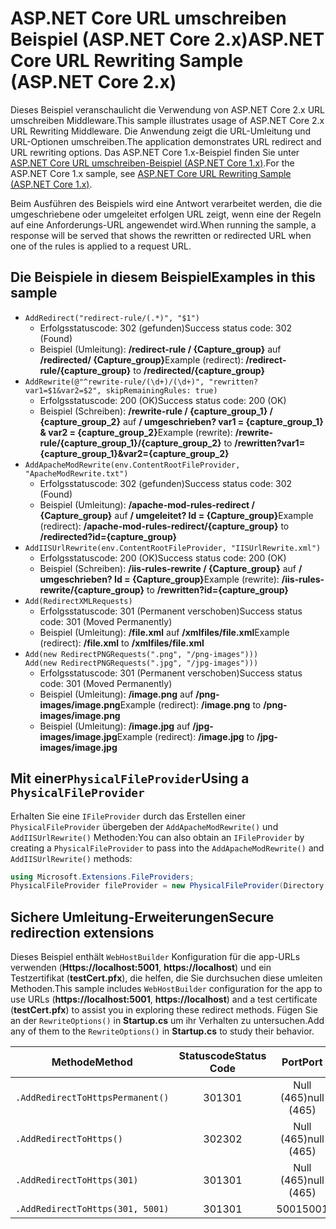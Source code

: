 # <a name="aspnet-core-url-rewriting-sample-aspnet-core-2x"></a><span data-ttu-id="acff6-101">ASP.NET Core URL umschreiben Beispiel (ASP.NET Core 2.x)</span><span class="sxs-lookup"><span data-stu-id="acff6-101">ASP.NET Core URL Rewriting Sample (ASP.NET Core 2.x)</span></span>

<span data-ttu-id="acff6-102">Dieses Beispiel veranschaulicht die Verwendung von ASP.NET Core 2.x URL umschreiben Middleware.</span><span class="sxs-lookup"><span data-stu-id="acff6-102">This sample illustrates usage of ASP.NET Core 2.x URL Rewriting Middleware.</span></span> <span data-ttu-id="acff6-103">Die Anwendung zeigt die URL-Umleitung und URL-Optionen umschreiben.</span><span class="sxs-lookup"><span data-stu-id="acff6-103">The application demonstrates URL redirect and URL rewriting options.</span></span> <span data-ttu-id="acff6-104">Das ASP.NET Core 1.x-Beispiel finden Sie unter [ASP.NET Core URL umschreiben-Beispiel (ASP.NET Core 1.x)](https://github.com/aspnet/Docs/tree/master/aspnetcore/fundamentals/url-rewriting/samples/1.x).</span><span class="sxs-lookup"><span data-stu-id="acff6-104">For the ASP.NET Core 1.x sample, see [ASP.NET Core URL Rewriting Sample (ASP.NET Core 1.x)](https://github.com/aspnet/Docs/tree/master/aspnetcore/fundamentals/url-rewriting/samples/1.x).</span></span>

<span data-ttu-id="acff6-105">Beim Ausführen des Beispiels wird eine Antwort verarbeitet werden, die die umgeschriebene oder umgeleitet erfolgen URL zeigt, wenn eine der Regeln auf eine Anforderungs-URL angewendet wird.</span><span class="sxs-lookup"><span data-stu-id="acff6-105">When running the sample, a response will be served that shows the rewritten or redirected URL when one of the rules is applied to a request URL.</span></span>

## <a name="examples-in-this-sample"></a><span data-ttu-id="acff6-106">Die Beispiele in diesem Beispiel</span><span class="sxs-lookup"><span data-stu-id="acff6-106">Examples in this sample</span></span>

* `AddRedirect("redirect-rule/(.*)", "$1")`
  - <span data-ttu-id="acff6-107">Erfolgsstatuscode: 302 (gefunden)</span><span class="sxs-lookup"><span data-stu-id="acff6-107">Success status code: 302 (Found)</span></span>
  - <span data-ttu-id="acff6-108">Beispiel (Umleitung): **/redirect-rule / {Capture_group}** auf **/redirected/ {Capture_group}**</span><span class="sxs-lookup"><span data-stu-id="acff6-108">Example (redirect): **/redirect-rule/{capture_group}** to **/redirected/{capture_group}**</span></span>
* `AddRewrite(@"^rewrite-rule/(\d+)/(\d+)", "rewritten?var1=$1&var2=$2", skipRemainingRules: true)`
  - <span data-ttu-id="acff6-109">Erfolgsstatuscode: 200 (OK)</span><span class="sxs-lookup"><span data-stu-id="acff6-109">Success status code: 200 (OK)</span></span>
  - <span data-ttu-id="acff6-110">Beispiel (Schreiben): **/rewrite-rule / {capture_group_1} / {capture_group_2}** auf **/ umgeschrieben? var1 = {capture_group_1} & var2 = {capture_group_2}**</span><span class="sxs-lookup"><span data-stu-id="acff6-110">Example (rewrite): **/rewrite-rule/{capture_group_1}/{capture_group_2}** to **/rewritten?var1={capture_group_1}&var2={capture_group_2}**</span></span>
* `AddApacheModRewrite(env.ContentRootFileProvider, "ApacheModRewrite.txt")`
  - <span data-ttu-id="acff6-111">Erfolgsstatuscode: 302 (gefunden)</span><span class="sxs-lookup"><span data-stu-id="acff6-111">Success status code: 302 (Found)</span></span>
  - <span data-ttu-id="acff6-112">Beispiel (Umleitung): **/apache-mod-rules-redirect / {Capture_group}** auf **/ umgeleitet? Id = {Capture_group}**</span><span class="sxs-lookup"><span data-stu-id="acff6-112">Example (redirect): **/apache-mod-rules-redirect/{capture_group}** to **/redirected?id={capture_group}**</span></span>
* `AddIISUrlRewrite(env.ContentRootFileProvider, "IISUrlRewrite.xml")`
  - <span data-ttu-id="acff6-113">Erfolgsstatuscode: 200 (OK)</span><span class="sxs-lookup"><span data-stu-id="acff6-113">Success status code: 200 (OK)</span></span>
  - <span data-ttu-id="acff6-114">Beispiel (Schreiben): **/iis-rules-rewrite / {Capture_group}** auf **/ umgeschrieben? Id = {Capture_group}**</span><span class="sxs-lookup"><span data-stu-id="acff6-114">Example (rewrite): **/iis-rules-rewrite/{capture_group}** to **/rewritten?id={capture_group}**</span></span>
* `Add(RedirectXMLRequests)`
  - <span data-ttu-id="acff6-115">Erfolgsstatuscode: 301 (Permanent verschoben)</span><span class="sxs-lookup"><span data-stu-id="acff6-115">Success status code: 301 (Moved Permanently)</span></span>
  - <span data-ttu-id="acff6-116">Beispiel (Umleitung): **/file.xml** auf **/xmlfiles/file.xml**</span><span class="sxs-lookup"><span data-stu-id="acff6-116">Example (redirect): **/file.xml** to **/xmlfiles/file.xml**</span></span>
* `Add(new RedirectPNGRequests(".png", "/png-images")))`<br>`Add(new RedirectPNGRequests(".jpg", "/jpg-images")))`
  - <span data-ttu-id="acff6-117">Erfolgsstatuscode: 301 (Permanent verschoben)</span><span class="sxs-lookup"><span data-stu-id="acff6-117">Success status code: 301 (Moved Permanently)</span></span>
  - <span data-ttu-id="acff6-118">Beispiel (Umleitung): **/image.png** auf **/png-images/image.png**</span><span class="sxs-lookup"><span data-stu-id="acff6-118">Example (redirect): **/image.png** to **/png-images/image.png**</span></span>
  - <span data-ttu-id="acff6-119">Beispiel (Umleitung): **/image.jpg** auf **/jpg-images/image.jpg**</span><span class="sxs-lookup"><span data-stu-id="acff6-119">Example (redirect): **/image.jpg** to **/jpg-images/image.jpg**</span></span>

## <a name="using-a-physicalfileprovider"></a><span data-ttu-id="acff6-120">Mit einer`PhysicalFileProvider`</span><span class="sxs-lookup"><span data-stu-id="acff6-120">Using a `PhysicalFileProvider`</span></span>
<span data-ttu-id="acff6-121">Erhalten Sie eine `IFileProvider` durch das Erstellen einer `PhysicalFileProvider` übergeben der `AddApacheModRewrite()` und `AddIISUrlRewrite()` Methoden:</span><span class="sxs-lookup"><span data-stu-id="acff6-121">You can also obtain an `IFileProvider` by creating a `PhysicalFileProvider` to pass into the `AddApacheModRewrite()` and `AddIISUrlRewrite()` methods:</span></span>
```csharp
using Microsoft.Extensions.FileProviders;
PhysicalFileProvider fileProvider = new PhysicalFileProvider(Directory.GetCurrentDirectory());
```
## <a name="secure-redirection-extensions"></a><span data-ttu-id="acff6-122">Sichere Umleitung-Erweiterungen</span><span class="sxs-lookup"><span data-stu-id="acff6-122">Secure redirection extensions</span></span>
<span data-ttu-id="acff6-123">Dieses Beispiel enthält `WebHostBuilder` Konfiguration für die app-URLs verwenden (**Https://localhost:5001**, **https://localhost**) und ein Testzertifikat (**testCert.pfx**), die helfen, die Sie durchsuchen diese umleiten Methoden.</span><span class="sxs-lookup"><span data-stu-id="acff6-123">This sample includes `WebHostBuilder` configuration for the app to use URLs (**https://localhost:5001**, **https://localhost**) and a test certificate (**testCert.pfx**) to assist you in exploring these redirect methods.</span></span> <span data-ttu-id="acff6-124">Fügen Sie an der `RewriteOptions()` in **Startup.cs** um ihr Verhalten zu untersuchen.</span><span class="sxs-lookup"><span data-stu-id="acff6-124">Add any of them to the `RewriteOptions()` in **Startup.cs** to study their behavior.</span></span>

<span data-ttu-id="acff6-125">Methode</span><span class="sxs-lookup"><span data-stu-id="acff6-125">Method</span></span> | <span data-ttu-id="acff6-126">Statuscode</span><span class="sxs-lookup"><span data-stu-id="acff6-126">Status Code</span></span> | <span data-ttu-id="acff6-127">Port</span><span class="sxs-lookup"><span data-stu-id="acff6-127">Port</span></span>
--- | :---: | :---:
`.AddRedirectToHttpsPermanent()` | <span data-ttu-id="acff6-128">301</span><span class="sxs-lookup"><span data-stu-id="acff6-128">301</span></span> | <span data-ttu-id="acff6-129">Null (465)</span><span class="sxs-lookup"><span data-stu-id="acff6-129">null (465)</span></span>
`.AddRedirectToHttps()` | <span data-ttu-id="acff6-130">302</span><span class="sxs-lookup"><span data-stu-id="acff6-130">302</span></span> | <span data-ttu-id="acff6-131">Null (465)</span><span class="sxs-lookup"><span data-stu-id="acff6-131">null (465)</span></span>
`.AddRedirectToHttps(301)` | <span data-ttu-id="acff6-132">301</span><span class="sxs-lookup"><span data-stu-id="acff6-132">301</span></span> | <span data-ttu-id="acff6-133">Null (465)</span><span class="sxs-lookup"><span data-stu-id="acff6-133">null (465)</span></span>
`.AddRedirectToHttps(301, 5001)` | <span data-ttu-id="acff6-134">301</span><span class="sxs-lookup"><span data-stu-id="acff6-134">301</span></span> | <span data-ttu-id="acff6-135">5001</span><span class="sxs-lookup"><span data-stu-id="acff6-135">5001</span></span>
